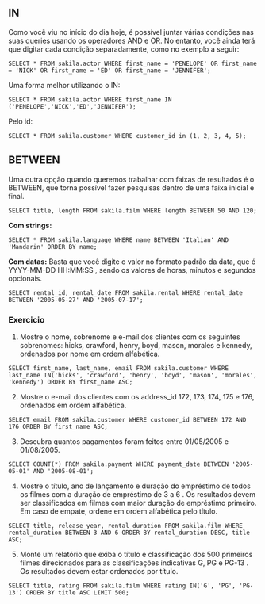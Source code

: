 ## IN
Como você viu no início do dia hoje, é possível juntar várias condições nas suas queries usando os operadores AND e OR. No entanto, você ainda terá que digitar cada condição separadamente, como no exemplo a seguir:
```
SELECT * FROM sakila.actor WHERE first_name = 'PENELOPE' OR first_name = 'NICK' OR first_name = 'ED' OR first_name = 'JENNIFER';
```

Uma forma melhor utilizando o IN:
```
SELECT * FROM sakila.actor WHERE first_name IN ('PENELOPE','NICK','ED','JENNIFER');
```

Pelo id:
```
SELECT * FROM sakila.customer WHERE customer_id in (1, 2, 3, 4, 5);
```

## BETWEEN
Uma outra opção quando queremos trabalhar com faixas de resultados é o BETWEEN, que torna possível fazer pesquisas dentro de uma faixa inicial e final.
```
SELECT title, length FROM sakila.film WHERE length BETWEEN 50 AND 120;
```

**Com strings:**
```
SELECT * FROM sakila.language WHERE name BETWEEN 'Italian' AND 'Mandarin' ORDER BY name;
```

**Com datas:** Basta que você digite o valor no formato padrão da data, que é YYYY-MM-DD HH:MM:SS , sendo os valores de horas, minutos e segundos opcionais.
```
SELECT rental_id, rental_date FROM sakila.rental WHERE rental_date BETWEEN '2005-05-27' AND '2005-07-17';
```

### Exercicio
1. Mostre o nome, sobrenome e e-mail dos clientes com os seguintes sobrenomes: hicks, crawford, henry, boyd, mason, morales e kennedy, ordenados por nome em ordem alfabética.
```
SELECT first_name, last_name, email FROM sakila.customer WHERE last_name IN('hicks', 'crawford', 'henry', 'boyd', 'mason', 'morales', 'kennedy') ORDER BY first_name ASC;
```
2. Mostre o e-mail dos clientes com os address_id 172, 173, 174, 175 e 176, ordenados em ordem alfabética.
```
SELECT email FROM sakila.customer WHERE customer_id BETWEEN 172 AND 176 ORDER BY first_name ASC;
```
3. Descubra quantos pagamentos foram feitos entre 01/05/2005 e 01/08/2005.
```
SELECT COUNT(*) FROM sakila.payment WHERE payment_date BETWEEN '2005-05-01' AND '2005-08-01';
```
4. Mostre o título, ano de lançamento e duração do empréstimo de todos os filmes com a duração de empréstimo de 3 a 6 . Os resultados devem ser classificados em filmes com maior duração de empréstimo primeiro. Em caso de empate, ordene em ordem alfabética pelo título.
```
SELECT title, release_year, rental_duration FROM sakila.film WHERE rental_duration BETWEEN 3 AND 6 ORDER BY rental_duration DESC, title ASC;
```
5. Monte um relatório que exiba o título e classificação dos 500 primeiros filmes direcionados para as classificações indicativas G, PG e PG-13 . Os resultados devem estar ordenados por título.
```
SELECT title, rating FROM sakila.film WHERE rating IN('G', 'PG', 'PG-13') ORDER BY title ASC LIMIT 500;
```